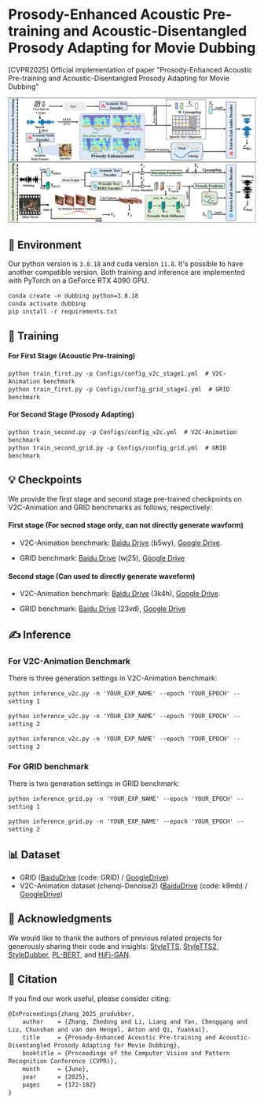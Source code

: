 # Prosody-Enhanced Acoustic Pre-training and Acoustic-Disentangled Prosody Adapting for Movie Dubbing

[CVPR2025] Official implementation of paper "Prosody-Enhanced Acoustic Pre-training and Acoustic-Disentangled Prosody Adapting for Movie Dubbing"

![alt text](Figure/method.jpg)

## 🌼 Environment

Our python version is ```3.8.18``` and cuda version ```11.8```. It's possible to have another compatible version. 
Both training and inference are implemented with PyTorch on a
GeForce RTX 4090 GPU.

```
conda create -n dubbing python=3.8.18
conda activate dubbing
pip install -r requirements.txt
```

## 🔧 Training

#### For First Stage (Acoustic Pre-training)
```
python train_first.py -p Configs/config_v2c_stage1.yml  # V2C-Animation benchmark
python train_first.py -p Configs/config_grid_stage1.yml  # GRID benchmark
```
#### For Second Stage (Prosody Adapting)
```
python train_second.py -p Configs/config_v2c.yml  # V2C-Animation benchmark
python train_second_grid.py -p Configs/config_grid.yml  # GRID benchmark
```

## 💡 Checkpoints

We provide the first stage and second stage pre-trained checkpoints on V2C-Animation and GRID benchmarks as follows, respectively:

#### First stage (For secnod stage only, can not directly generate wavform)
- V2C-Animation benchmark: [Baidu Drive](https://pan.baidu.com/s/1ZUAjOu4jTkx0znVMBngVKA) (b5wy), [Google Drive](https://drive.google.com/file/d/1HF1Bh44oO8w2EYOfX0H6ZhUHVFhMRJOG/view?usp=drive_link).

- GRID benchmark: [Baidu Drive](https://pan.baidu.com/s/1evzJYGRhqoyLg7f9kTUyiw) (wj25), [Google Drive](https://drive.google.com/file/d/1kMIxHi3_ISFsChCsbnJOcHqpe7lk9_XP/view?usp=drive_link)

#### Second stage (Can used to directly generate waveform)
- V2C-Animation benchmark: [Baidu Drive](https://pan.baidu.com/s/1BfPELKc6BVcX9Vz4KnbToA) (3k4h), [Google Drive](https://drive.google.com/file/d/1VucTEmMVNpIJLDtvJbX7lv4VqubVC7we/view?usp=drive_link).

- GRID benchmark: [Baidu Drive](https://pan.baidu.com/s/1Nt9G7Xp9aEnlNTC9KoJ0fg) (23vd), [Google Drive](https://drive.google.com/file/d/1pk9gcGUcM5OnibcxktUwYM-m73QxPtUV/view?usp=drive_link)

## ✍ Inference

### For V2C-Animation Benchmark
There is three generation settings in V2C-Animation benchmark:

```
python inference_v2c.py -n 'YOUR_EXP_NAME' --epoch 'YOUR_EPOCH' --setting 1
```
```
python inference_v2c.py -n 'YOUR_EXP_NAME' --epoch 'YOUR_EPOCH' --setting 2
```
```
python inference_v2c.py -n 'YOUR_EXP_NAME' --epoch 'YOUR_EPOCH' --setting 3
```

### For GRID benchmark
There is two generation settings in GRID benchmark:
```
python inference_grid.py -n 'YOUR_EXP_NAME' --epoch 'YOUR_EPOCH' --setting 1
```
```
python inference_grid.py -n 'YOUR_EXP_NAME' --epoch 'YOUR_EPOCH' --setting 2
```

## 📊 Dataset

- GRID ([BaiduDrive](https://pan.baidu.com/s/1E4cPbDvw_Zfk3_F8qoM7JA) (code: GRID) /  [GoogleDrive](https://drive.google.com/drive/folders/1_z51hy6H3K4kyHy-MXtMfo2Py6edpscE?usp=drive_link))
- V2C-Animation dataset (chenqi-Denoise2) ([BaiduDrive]( https://pan.baidu.com/s/12hEFbXwpv4JscG3tUffjbA) (code: k9mb) / [GoogleDrive](https://drive.google.com/drive/folders/11WhRulJd23XzeuWmUVay5carpudGq3ig?usp=drive_link))


## 🙏 Acknowledgments
We would like to thank the authors of previous related projects for generously sharing their code and insights: [StyleTTS](https://github.com/yl4579/StyleTTS), [StyleTTS2](https://github.com/yl4579/StyleTTS2), [StyleDubber](https://github.com/GalaxyCong/StyleDubber), [PL-BERT](https://github.com/yl4579/PL-BERT), and [HiFi-GAN](https://github.com/jik876/hifi-gan).


## 🤝 Citation
If you find our work useful, please consider citing:
```
@InProceedings{zhang_2025_produbber,
    author    = {Zhang, Zhedong and Li, Liang and Yan, Chenggang and Liu, Chunshan and van den Hengel, Anton and Qi, Yuankai},
    title     = {Prosody-Enhanced Acoustic Pre-training and Acoustic-Disentangled Prosody Adapting for Movie Dubbing},
    booktitle = {Proceedings of the Computer Vision and Pattern Recognition Conference (CVPR)},
    month     = {June},
    year      = {2025},
    pages     = {172-182}
}
```